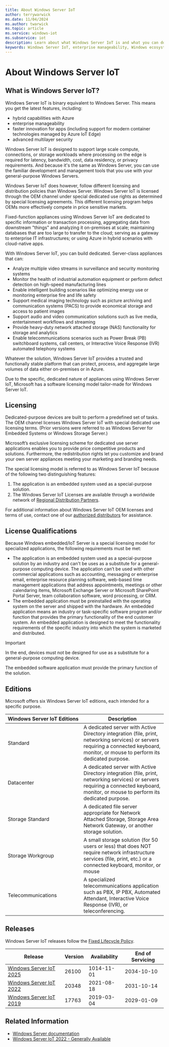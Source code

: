 ```yaml
---
title: About Windows Server IoT
author: terrywarwick
ms.date: 11/04/2024
ms.author: twarwick
ms.topic: article
ms.service: windows-iot
ms.subservice: iot
description: Learn about what Windows Server IoT is and what you can do with it.
keywords: Windows Server IoT, enterprise manageability, Windows ecosystem, IoT
---
```


# About Windows Server IoT

## What is Windows Server IoT?

<!--
 Windows Server IoT is a full version of Windows Server that delivers enterprise manageability and security to IoT solutions. Windows Server IoT shares all the benefits of the world-wide Windows ecosystem. It is a binary equivalent to Windows Server, so you can use the same familiar development and management tools that you use on your general-purpose servers. However, when it comes to licensing and distribution, the general-purpose version and IoT versions differ.  Windows Server IoT is only licensed through the OEM channel under special dedicated use rights.
-->

Windows Server IoT is binary equivalent to Windows Server. This means you get the latest features, including:

- hybrid capabilities with Azure
- enterprise manageability
- faster innovation for apps (including support for modern container technologies managed by Azure IoT Edge)
- advanced multilayer security

Windows Server IoT is designed to support large scale compute, connections, or storage workloads where processing on the edge is required for latency, bandwidth, cost, data residency, or privacy requirements. And because it's the same as Windows Server, you can use the familiar development and management tools that you use with your general-purpose Windows Servers.

Windows Server IoT does however, follow different licensing and distribution policies than Windows Server. Windows Server IoT is licensed through the OEM channel under special dedicated use rights as determined by special licensing agreements. This different licensing program helps OEMs more effectively compete in price sensitive markets.

Fixed-function appliances using Windows Server IoT are dedicated to specific information or transaction processing, aggregating data from downstream "things" and analyzing it on-premises at scale; maintaining databases that are too large to transfer to the cloud; serving as a gateway to enterprise IT infrastructures; or using Azure in hybrid scenarios with cloud-native apps.

With Windows Server IoT, you can build dedicated. Server-class appliances that can:

- Analyze multiple video streams in surveillance and security monitoring systems
- Monitor the health of industrial automation equipment or perform defect detection on high-speed manufacturing lines
- Enable intelligent building scenarios like optimizing energy use or monitoring enterprise fire and life safety
- Support medical imaging technology such as picture archiving and communication systems (PACS) to provide economical storage and access to patient images
- Support audio and video communication solutions such as live media, entertainment workflows and streaming
- Provide heavy-duty network attached storage (NAS) functionality for storage and analytics
- Enable telecommunications scenarios such as Power Break (PB) switchboard systems, call centers, or Interactive Voice Response (IVR) automated telephony systems

Whatever the solution, Windows Server IoT provides a trusted and functionally stable platform that can protect, process, and aggregate large volumes of data either on-premises or in Azure.

Due to the specific, dedicated nature of appliances using Windows Server IoT, Microsoft has a software licensing model tailor-made for Windows Server IoT.

## Licensing

Dedicated-purpose devices are built to perform a predefined set of tasks. The OEM channel licenses Windows Server IoT with special dedicated use licensing terms. (Prior versions were referred to as Windows Server for Embedded Systems or Windows Storage Server.)

Microsoft’s exclusive licensing scheme for dedicated use server applications enables you to provide price competitive products and solutions. Furthermore, the redistribution rights let you customize and brand your own server appliances meeting your marketing and branding needs.

The special licensing model is referred to as Windows Server IoT because of the following two distinguishing features:

1. The application is an embedded system used as a special-purpose solution.
1. The Windows Server IoT Licenses are available through a worldwide network of [Regional Distribution Partners](/windows-iot/iot-enterprise/windows-iot-distributors.md).

For additional information about Windows Server IoT OEM licenses and terms of use, contact one of our [authorized distributors](/windows-iot/iot-enterprise/windows-iot-distributors.md) for assistance.

## License Qualifications

Because Windows embedded/IoT Server is a special licensing model for specialized applications, the following requirements must be met:

- The application is an embedded system used as a special-purpose solution by an industry and can't be uses as a substitute for a general-purpose computing device. The application can’t be used with other commercial applications such as accounting, messaging or enterprise email, enterprise resource planning software, web-based time management applications that address appointments, meetings or other calendaring items, Microsoft Exchange Server or Microsoft SharePoint Portal Server, team collaboration software, word processing, or CRM.
- The embedded application must be preinstalled with the operating system on the server and shipped with the hardware. An embedded application means an industry or task-specific software program and/or function that provides the primary functionality of the end customer system. An embedded application is designed to meet the functionality requirements of the specific industry into which the system is marketed and distributed.

> [!IMPORTANT]
> In the end, devices must not be designed for use as a substitute for a general-purpose computing device.
>
> The embedded software application must provide the primary function of the solution.

## Editions

Microsoft offers six Windows Server IoT editions, each intended for a specific purpose.

| Windows&nbsp;Server&nbsp;IoT&nbsp;Editions | Description |
|----------|-------------|
| Standard           | A dedicated server with Active Directory integration (file, print, networking services) or servers requiring a connected keyboard, monitor, or mouse to perform its dedicated purpose. |
| Datacenter         | A dedicated server with Active Directory integration (file, print, networking services) or servers requiring a connected keyboard, monitor, or mouse to perform its dedicated purpose. |
| Storage Standard   | A dedicated file server appropriate for Network Attached Storage, Storage Area Network Gateway, or another storage solution.|
| Storage Workgroup  | A small storage solution (for 50 users or less) that does NOT require network infrastructure services (file, print, etc.) or a connected keyboard, monitor, or mouse|
| Telecommunications | A specialized telecommunications application such as PBX, IP PBX, Automated Attendant, Interactive Voice Response (IVR), or teleconferencing. |

## Releases

Windows Server IoT releases follow the [Fixed Lifecycle Policy](/lifecycle/policies/fixed).

| Release                             | Version | Availability | End of Servicing |
| ----------------------------------- | ----- | ------------ | ---------------- |
| [Windows Server IoT 2025](/lifecycle/products/windows-server-iot-2025) | 26100 | 1014-11-01   | 2034-10-10       |
| [Windows Server IoT 2022](/lifecycle/products/windows-server-iot-2022) | 20348 | 2021-08-18   | 2031-10-14       |
| [Windows Server IoT 2019](/lifecycle/products/windows-server-iot-2019) | 17763 | 2019-03-04   | 2029-01-09       |

<!--
## Fixed purpose devices

> [!TIP]
> See your licensing agreement for complete guidance on all Windows Server IoT usage scenarios. If you do not have this licensing agreement, ask the OEM you work with for the commercial agreement.

Windows Server is well known as the server operating system used by small businesses and enterprises world-wide. What is less well known is that for years, Windows Server has also powered many dedicated solutions in retail, manufacturing, healthcare, and more. Windows Server IoT allows you to build fixed purpose solutions with specific allowances and restrictions in the license agreement.

## Long-term Servicing Channel (LTSC)

This is the release model you’re already familiar with, formerly called the "Long-Term Servicing Branch", where a new major version of Windows Server is released every two to three years. Users are entitled to five years of mainstream support and five years of extended support. This channel is appropriate for systems that require a longer servicing option and functional stability. Deployments of Windows Server IoT 2022 and earlier versions of Windows Server won't be affected by the new Semi-Annual Channel releases. 

* [Learn more about LTSC](/windows-server/get-started-19/servicing-channels-19#long-term-servicing-channel-ltsc)
-->
## Related Information

* [Windows Server documentation](/windows-server/index)
* [Windows Server IoT 2022 - Generally Available](https://techcommunity.microsoft.com/t5/internet-of-things/windows-server-iot-2022-now-generally-available/ba-p/2703521)
